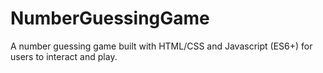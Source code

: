 # NumberGuessingGame

A number guessing game built with HTML/CSS and Javascript (ES6+) for users to interact and play.

